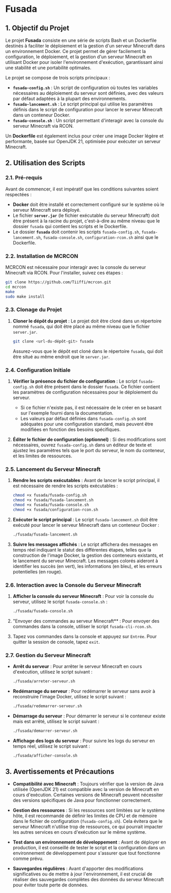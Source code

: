 # Fusada

## 1. Objectif du Projet

Le projet **Fusada** consiste en une série de scripts Bash et un Dockerfile destinés à faciliter le déploiement et la gestion d'un serveur Minecraft dans un environnement Docker. Ce projet permet de gérer facilement la configuration, le déploiement, et la gestion d'un serveur Minecraft en utilisant Docker pour isoler l'environnement d'exécution, garantissant ainsi une stabilité et une portabilité optimales.

Le projet se compose de trois scripts principaux :
- **`fusada-config.sh`** : Un script de configuration où toutes les variables nécessaires au déploiement du serveur sont définies, avec des valeurs par défaut adaptées à la plupart des environnements.
- **`fusada-lancement.sh`** : Le script principal qui utilise les paramètres définis dans le script de configuration pour lancer le serveur Minecraft dans un conteneur Docker.
- **`fusada-console.sh`** : Un script permettant d'interagir avec la console du serveur Minecraft via RCON.

Un **Dockerfile** est également inclus pour créer une image Docker légère et performante, basée sur OpenJDK 21, optimisée pour exécuter un serveur Minecraft.

## 2. Utilisation des Scripts

### 2.1. Pré-requis

Avant de commencer, il est impératif que les conditions suivantes soient respectées :

- **Docker** doit être installé et correctement configuré sur le système où le serveur Minecraft sera déployé.
- Le fichier **`server.jar`** (le fichier exécutable du serveur Minecraft) doit être présent à la racine du projet, c'est-à-dire au même niveau que le dossier `fusada` qui contient les scripts et le Dockerfile.
- Le dossier **`fusada`** doit contenir les scripts `fusada-config.sh`, `fusada-lancement.sh`, `fusada-console.sh`, `configuration-rcon.sh` ainsi que le Dockerfile.

### 2.2. Installation de MCRCON

MCRCON est nécessaire pour interagir avec la console du serveur Minecraft via RCON. Pour l'installer, suivez ces étapes :

```bash
git clone https://github.com/Tiiffi/mcrcon.git
cd mcrcon
make
sudo make install
```

### 2.3. Clonage du Projet

1. **Cloner le dépôt du projet** : Le projet doit être cloné dans un répertoire nommé `fusada`, qui doit être placé au même niveau que le fichier `server.jar`.

   ```bash
   git clone <url-du-dépôt-git> fusada
   ```

   Assurez-vous que le dépôt est cloné dans le répertoire `fusada`, qui doit être situé au même endroit que le `server.jar`.

### 2.4. Configuration Initiale

1. **Vérifier la présence du fichier de configuration** : Le script `fusada-config.sh` doit être présent dans le dossier `fusada`. Ce fichier contient les paramètres de configuration nécessaires pour le déploiement du serveur.

   - Si ce fichier n'existe pas, il est nécessaire de le créer en se basant sur l'exemple fourni dans la documentation.
   - Les valeurs par défaut définies dans `fusada-config.sh` sont adéquates pour une configuration standard, mais peuvent être modifiées en fonction des besoins spécifiques.

2. **Éditer le fichier de configuration (optionnel)** : Si des modifications sont nécessaires, ouvrez `fusada-config.sh` dans un éditeur de texte et ajustez les paramètres tels que le port du serveur, le nom du conteneur, et les limites de ressources.

### 2.5. Lancement du Serveur Minecraft

1. **Rendre les scripts exécutables** : Avant de lancer le script principal, il est nécessaire de rendre les scripts exécutables :

   ```bash
   chmod +x fusada/fusada-config.sh
   chmod +x fusada/fusada-lancement.sh
   chmod +x fusada/fusada-console.sh
   chmod +x fusada/configuration-rcon.sh
   ```

2. **Exécuter le script principal** : Le script `fusada-lancement.sh` doit être exécuté pour lancer le serveur Minecraft dans un conteneur Docker :

   ```bash
   ./fusada/fusada-lancement.sh
   ```

3. **Suivre les messages affichés** : Le script affichera des messages en temps réel indiquant le statut des différentes étapes, telles que la construction de l'image Docker, la gestion des conteneurs existants, et le lancement du serveur Minecraft. Les messages colorés aideront à identifier les succès (en vert), les informations (en bleu), et les erreurs potentielles (en rouge).

### 2.6. Interaction avec la Console du Serveur Minecraft

1. **Afficher la console du serveur Minecraft** : Pour voir la console du serveur, utilisez le script `fusada-console.sh` :

   ```bash
   ./fusada/fusada-console.sh
   ```

2. "Envoyer des commandes au serveur Minecraft** : Pour envoyer des commandes dans la console, utiliser le script `fusada-cli-rcon.sh`.
3. 
   Tapez vos commandes dans la console et appuyez sur `Entrée`. Pour quitter la session de console, tapez `exit`.

### 2.7. Gestion du Serveur Minecraft

- **Arrêt du serveur** : Pour arrêter le serveur Minecraft en cours d'exécution, utilisez le script suivant :

  ```bash
  ./fusada/arreter-serveur.sh
  ```

- **Redémarrage du serveur** : Pour redémarrer le serveur sans avoir à reconstruire l'image Docker, utilisez le script suivant :

  ```bash
  ./fusada/redemarrer-serveur.sh
  ```

- **Démarrage du serveur** : Pour démarrer le serveur si le conteneur existe mais est arrêté, utilisez le script suivant :

  ```bash
  ./fusada/demarrer-serveur.sh
  ```

- **Affichage des logs du serveur** : Pour suivre les logs du serveur en temps réel, utilisez le script suivant :

  ```bash
  ./fusada/afficher-console.sh
  ```

## 3. Avertissements et Précautions

- **Compatibilité avec Minecraft** : Toujours vérifier que la version de Java utilisée (OpenJDK 21) est compatible avec la version de Minecraft en cours d'exécution. Certaines versions de Minecraft peuvent nécessiter des versions spécifiques de Java pour fonctionner correctement.

- **Gestion des ressources** : Si les ressources sont limitées sur le système hôte, il est recommandé de définir les limites de CPU et de mémoire dans le fichier de configuration (`fusada-config.sh`). Cela évitera que le serveur Minecraft n'utilise trop de ressources, ce qui pourrait impacter les autres services en cours d'exécution sur le même système.

- **Test dans un environnement de développement** : Avant de déployer en production, il est conseillé de tester le script et la configuration dans un environnement de développement pour s'assurer que tout fonctionne comme prévu.

- **Sauvegardes régulières** : Avant d'apporter des modifications significatives ou de mettre à jour l'environnement, il est crucial de réaliser des sauvegardes complètes des données du serveur Minecraft pour éviter toute perte de données.
